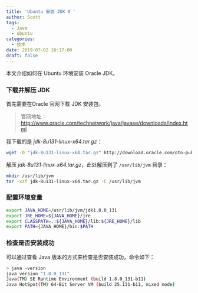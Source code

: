 ```yaml
---
title: 'Ubuntu 安装 JDK 8 '
author: Scott
tags:
  - Java
  - ubuntu
categories:
  - 技术
date: 2019-07-02 16:17:00
draft: false
---
```

本文介绍如何在 Ubuntu 环境安装 Oracle JDK。
<!--more-->

### 下载并解压 JDK
首先需要在Oracle 官网下载 JDK 安装包。

> 官网地址：http://www.oracle.com/technetwork/java/javase/downloads/index.html


我下载的是 *jdk-8u131-linux-x64.tar.gz*：

```bash
wget -O "jdk-8u131-linux-x64.tar.gz" http://download.oracle.com/otn-pub/java/jdk/8u131-b11/d54c1d3a095b4ff2b6607d096fa80163/jdk-8u131-linux-x64.tar.gz
```

解压 *jdk-8u131-linux-x64.tar.gz*，此处解压到了 `/usr/lib/jvm` 目录：
```bash
mkdir /usr/lib/jvm
tar -xzf jdk-8u131-linux-x64.tar.gz -C /usr/lib/jvm
```

### 配置环境变量
```bash
export JAVA_HOME=/usr/lib/jvm/jdk1.8.0_131
export JRE_HOME=${JAVA_HOME}/jre
export CLASSPATH=.:${JAVA_HOME}/lib:${JRE_HOME}/lib
export PATH={JAVA_HOME}/bin:$PATH
```

### 检查是否安装成功
可以通过查看 Java 版本的方式来检查是否安装成功，命令如下：
```bash
> java -version
java version "1.8.0_131"
Java(TM) SE Runtime Environment (build 1.8.0_131-b11)
Java HotSpot(TM) 64-Bit Server VM (build 25.131-b11, mixed mode)
```